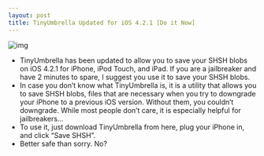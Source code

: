 ```yaml
---
layout: post
title: TinyUmbrella Updated for iOS 4.2.1 [Do it Now]
---
```

![img](http://media.idownloadblog.com/wp-content/uploads/2010/11/TinyUmbrella-4.2.1-e1290763862605.png)
* TinyUmbrella has been updated to allow you to save your SHSH blobs on iOS 4.2.1 for iPhone, iPod Touch, and iPad. If you are a jailbreaker and have 2 minutes to spare, I suggest you use it to save your SHSH blobs.
* In case you don’t know what TinyUmbrella is, it is a utility that allows you to save SHSH blobs, files that are necessary when you try to downgrade your iPhone to a previous iOS version. Without them, you couldn’t downgrade. While most people don’t care, it is especially helpful for jailbreakers…
* To use it, just download TinyUmbrella from here, plug your iPhone in, and click “Save SHSH”.
* Better safe than sorry. No?

